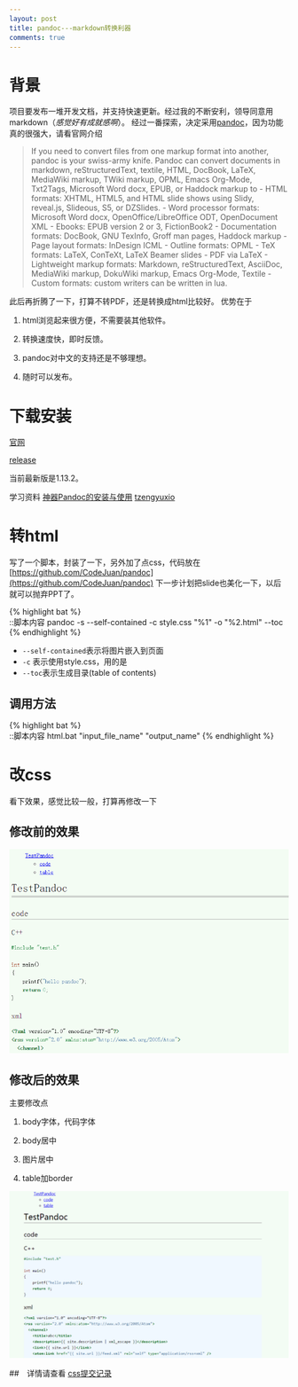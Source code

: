 ```yaml
---
layout: post
title: pandoc---markdown转换利器 
comments: true
---
```


# 背景

项目要发布一堆开发文档，并支持快速更新。经过我的不断安利，领导同意用markdown（*感觉好有成就感啊*）。
经过一番探索，决定采用[pandoc](http://johnmacfarlane.net/pandoc/index.html)，因为功能真的很强大，请看官网介绍


> If you need to convert files from one markup format into another, pandoc is your swiss-army knife. Pandoc can convert documents in markdown, reStructuredText, textile, HTML, DocBook, LaTeX, MediaWiki markup, TWiki markup, OPML, Emacs Org-Mode, Txt2Tags, Microsoft Word docx, EPUB, or Haddock markup to
    - HTML formats: XHTML, HTML5, and HTML slide shows using Slidy, reveal.js, Slideous, S5, or DZSlides.
    - Word processor formats: Microsoft Word docx, OpenOffice/LibreOffice ODT, OpenDocument XML
    - Ebooks: EPUB version 2 or 3, FictionBook2
    - Documentation formats: DocBook, GNU TexInfo, Groff man pages, Haddock markup
    - Page layout formats: InDesign ICML
    - Outline formats: OPML
    - TeX formats: LaTeX, ConTeXt, LaTeX Beamer slides
    - PDF via LaTeX
    - Lightweight markup formats: Markdown, reStructuredText, AsciiDoc, MediaWiki markup, DokuWiki markup, Emacs Org-Mode, Textile
    - Custom formats: custom writers can be written in lua.


此后再折腾了一下，打算不转PDF，还是转换成html比较好。
优势在于

1. html浏览起来很方便，不需要装其他软件。

2. 转换速度快，即时反馈。

3. pandoc对中文的支持还是不够理想。

4. 随时可以发布。


# 下载安装

[官网](http://johnmacfarlane.net/pandoc/installing.html)


[release](https://github.com/jgm/pandoc/releases)


当前最新版是1.13.2。

学习资料
[神器Pandoc的安装与使用](http://zhouyichu.com/misc/Pandoc.html)
[tzengyuxio](https://github.com/tzengyuxio/pages)



# 转html

写了一个脚本，封装了一下，另外加了点css，代码放在[https://github.com/CodeJuan/pandoc](https://github.com/CodeJuan/pandoc)
下一步计划把slide也美化一下，以后就可以抛弃PPT了。

{% highlight bat %}  
::脚本内容
pandoc -s --self-contained -c style.css "%1" -o "%2.html" --toc
{% endhighlight %}  

- `--self-contained`表示将图片嵌入到页面
- `-c` 表示使用style.css，用的是
- `--toc`表示生成目录(table of contents)

## 调用方法

{% highlight bat %}  
::脚本内容
html.bat "input_file_name" "output_name"
{% endhighlight %}  

# 改css

看下效果，感觉比较一般，打算再修改一下

## 修改前的效果


![修改前的效果](https://raw.githubusercontent.com/CodeJuan/codejuan.github.io/master/images/blog/pandoc/css_origin.png)


## 修改后的效果

主要修改点

1. body字体，代码字体

2. body居中

3. 图片居中

4. table加border


![修改后的效果](https://raw.githubusercontent.com/CodeJuan/codejuan.github.io/master/images/blog/pandoc/css_new.png)




##　详情请查看
[css提交记录](https://github.com/CodeJuan/pandoc/blob/master/style.css)

